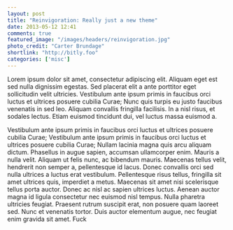 ```yaml
---
layout: post
title: "Reinvigoration: Really just a new theme"
date: 2013-05-12 12:41
comments: true
featured_image: "/images/headers/reinvigoration.jpg"
photo_credit: "Carter Brundage"
shortlink: "http://bitly.foo"
categories: ['misc']
---
```


Lorem ipsum dolor sit amet, consectetur adipiscing elit. Aliquam eget est sed nulla dignissim egestas. Sed placerat elit a ante porttitor eget sollicitudin velit ultricies. Vestibulum ante ipsum primis in faucibus orci luctus et ultrices posuere cubilia Curae; Nunc quis turpis eu justo faucibus venenatis in sed leo. Aliquam convallis fringilla facilisis. In a nisl risus, et sodales lectus. Etiam euismod tincidunt dui, vel luctus massa euismod a.

<!--more-->

Vestibulum ante ipsum primis in faucibus orci luctus et ultrices posuere cubilia Curae; Vestibulum ante ipsum primis in faucibus orci luctus et ultrices posuere cubilia Curae; Nullam lacinia magna quis arcu aliquam dictum. Phasellus in augue sapien, accumsan ullamcorper enim. Mauris a nulla velit. Aliquam ut felis nunc, ac bibendum mauris. Maecenas tellus velit, hendrerit non semper a, pellentesque id lacus. Donec convallis orci sed nulla ultrices a luctus erat vestibulum. Pellentesque risus tellus, fringilla sit amet ultrices quis, imperdiet a metus. Maecenas sit amet nisi scelerisque tellus porta auctor. Donec ac nisl ac sapien ultrices luctus. Aenean auctor magna id ligula consectetur nec euismod nisl tempus. Nulla pharetra ultricies feugiat. Praesent rutrum suscipit erat, non posuere quam laoreet sed. Nunc et venenatis tortor. Duis auctor elementum augue, nec feugiat enim gravida sit amet. Fuck

